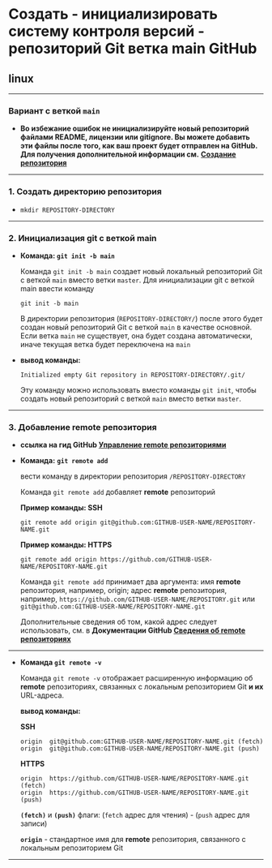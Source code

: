# **Создать - инициализировать систему контроля версий - репозиторий Git ветка main GitHub**

## **linux**

---

### **Вариант с веткой `main`**

- **Во избежание ошибок не инициализируйте новый репозиторий файлами README, лицензии или gitignore. Вы можете добавить эти файлы после того, как ваш проект будет отправлен на GitHub. Для получения дополнительной информации см.** **[Создание репозитория](https://docs.github.com/ru/repositories/creating-and-managing-repositories/creating-a-new-repository)**

---

### 1. **Создать директорию репозитория**

- `mkdir REPOSITORY-DIRECTORY`

---

### 2. **Инициализация git с веткой main**

- **Команда: `git init -b main`**

  Команда `git init -b main` создает новый локальный репозиторий Git c веткой `main` вместо ветки `master`. Для инициализации git с веткой main ввести команду

  ```
  git init -b main
  ```

  В директории репозитория (`REPOSITORY-DIRECTORY/`) после этого будет создан новый репозиторий Git с веткой `main` в качестве основной. Если ветка `main` не существует, она будет создана автоматически, иначе текущая ветка будет переключена на `main`

- **вывод команды:**

  ```
  Initialized empty Git repository in REPOSITORY-DIRECTORY/.git/
  ```

  Эту команду можно использовать вместо команды `git init`, чтобы создать новый репозиторий с веткой `main` вместо ветки `master`.

---

### 3. **Добавление **remote** репозитория**

- **ссылка на гид GitHub [Управление **remote** репозиториями](https://docs.github.com/ru/get-started/getting-started-with-git/managing-remote-repositories)**

- **Команда:** **`git remote add`**

  вести команду в директории репозитория `/REPOSITORY-DIRECTORY`

  Команда `git remote add` добавляет **remote** репозиторий

  **Пример команды: SSH**

  ```
  git remote add origin git@github.com:GITHUB-USER-NAME/REPOSITORY-NAME.git
  ```

  **Пример команды: HTTPS**

  ```
  git remote add origin https://github.com/GITHUB-USER-NAME/REPOSITORY-NAME.git
  ```

  Команда `git remote add` принимает два аргумента: имя **remote** репозитория, например, origin; адрес **remote** репозитория, например, `https://github.com/GITHUB-USER-NAME/REPOSITORY.git` или `git@github.com:GITHUB-USER-NAME/REPOSITORY-NAME.git`

  Дополнительные сведения об том, какой адрес следует использовать, см. в **Документации GitHub [Сведения об **remote** репозиториях](https://docs.github.com/ru/get-started/getting-started-with-git/about-remote-repositories)**

---

- **Команда `git remote -v`**

  Команда `git remote -v` отображает расширенную информацию об **remote** репозиториях, связанных с локальным репозиторием Git **и их** URL-адреса.

  **вывод команды:**

  **SSH**

  ```
  origin  git@github.com:GITHUB-USER-NAME/REPOSITORY-NAME.git (fetch)
  origin  git@github.com:GITHUB-USER-NAME/REPOSITORY-NAME.git (push)
  ```

  **HTTPS**

  ```
  origin  https://github.com/GITHUB-USER-NAME/REPOSITORY-NAME.git (fetch)
  origin  https://github.com/GITHUB-USER-NAME/REPOSITORY-NAME.git (push)
  ```

  **`(fetch)`** и **`(push)`** флаги: (`fetch` адрес для чтения) - (`push` адрес для записи)

  **`origin`** - стандартное имя для **remote** репозитория, связанного с локальным репозиторием Git

---
